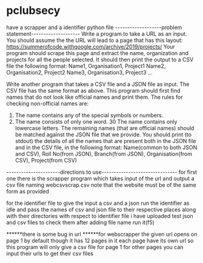 # pclubsecy
have a scrapper and a identifier python file
-------------------problem statement--------------------
Write a program to take a URL as an input. You should assume the the URL will lead to a page that has this layout: https://summerofcode.withgoogle.com/archive/2019/projects/
Your program should scrape this page and extract the name, organization and projects for all the people selected. It should then print the output to a CSV file the following format:
Name1, Organisation1, Project1
Name2, Organisation2, Project2
Name3, Organisation3, Project3
...

Write another program that takes a CSV file and a JSON file as input. The CSV file has the same format as above. This program should first find names that do not look like official names and print them. The rules for checking non-official names are:
1) The name contains any of the special symbols or numbers.
2) The name consists of only one word.
30 The name contains only lowercase letters.
The remaining names (that are official names) should be matched against the JSON file that we provide. You should print (to stdout) the details of all the names that are present both in the JSON file and in the CSV file, in the following format:
Name(common to both JSON and CSV), Roll No(from JSON), Branch(from JSON), Organisation(from CSV), Project(from CSV)


----------------------directions to use-------------------------------
for first one there is the scrapper program which takes input of the url and output a csv file naming webcsvscrap.csv
note that the website must be of the same form as provided


for the identifier file 
to give the input a csv and a json run the identifier as idle and pass the names of csv and json file to their respective places along
with their directories with respect to identifier file
i have uploaded test json and csv files to check them
after adding file name run it(f5)

******there is some bug in url 
******for webscrapper
 the given url opens on  page 1 by default though it has 12 pages in it
 each page have its own url so this program will only give a csv file for page 1
 for other pages you can input their urls to get their csv files
